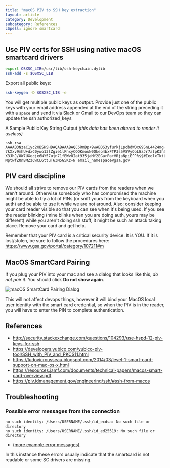 ```yaml
---
title: "macOS PIV to SSH key extraction"
layout: article
category: Development
subcategory: References
cSpell: ignore smartcard
---
```


## Use PIV certs for SSH using native macOS smartcard drivers
```bash
export OSXSC_LIB=/usr/lib/ssh-keychain.dylib
ssh-add -s $OSXSC_LIB
```

Export all public keys:

```bash
ssh-keygen -D $OSXSC_LIB -e
```

You will get multiple public keys as output. Provide just one of the public keys with your email address appended at the end of the string preceding it with a `space` and send it via Slack or Gmail to our DevOps team so they can update the ssh authorized_keys

A Sample Public Key String Output *(this data has been altered to render it useless)*
```
ssh-rsa AAAAB3NzaC1yc2XBSHSHDAQABAAABAQC6RmDp+9wABDS3yfurkjLpcbdWDxG9SnL4424mg+0czzPDX3hNLs0ON9rPQg0hUTi1VeX3jXgf7vxRQ9Riz
7kXxv9mhU+dxC0ywo13lZgie1lPnxyCOOKmouN0Qkep4bxFTP3s5VSVyOpLGzJr7alpK3h5wUzbIt4bFpnjP0mmuHGmInOlC+yzLbm568kts0sVlii
X3JhJ/8W7UXecje6NY57ujn71fBWv8Iat935jaMf2EGarPa+VRjaNpiE^^%$$#IeolxTktLufdhztnh0sPBAbEtYoJNpwz5N9osSezFOYw5DnRfORl
MptwfZOnBMZzCwCL6ttuT63M5G5Kz+N email_namespace@gsa.gov
```

## PIV card discipline
We should all strive to remove our PIV cards from the readers when we aren't around.  Otherwise somebody who has compromised the machine might be able to try a lot of PINs (or sniff yours from the keyboard when you auth) and be able to use it while we are not around.  Also:  consider keeping your card reader visible so that you can see when it's being used.  If you see the reader blinking (mine blinks when you are doing auth, yours may be different) while you aren't doing ssh stuff, it might be such an attack taking place.  Remove your card and get help.

Remember that your PIV card is a critical security device.  It is YOU.  If it is lost/stolen, be sure to follow the procedures here:  <https://www.gsa.gov/portal/category/107211#m>

## MacOS SmartCard Pairing

If you plug your PIV into your mac and see a dialog that looks like this, *do not pair it*. You should click **Do not show again**.

![macOS SmartCard Pairing Dialog]({{site.baseurl}}/images/piv-macos-dialog.png)

This will not affect devops things, however it will bind your MacOS local user identity with the smart card credential, so when the PIV is in the reader, you will have to enter the PIN to complete authentication.

## References
- <http://security.stackexchange.com/questions/104293/use-hspd-12-piv-keys-for-ssh>
- <https://developers.yubico.com/yubico-piv-tool/SSH_with_PIV_and_PKCS11.html>
- <https://ludovicrousseau.blogspot.com/2014/03/level-1-smart-card-support-on-mac-os-x.html>
- <https://resources.jamf.com/documents/technical-papers/macos-smart-card-overview.pdf>
- <https://piv.idmanagement.gov/engineering/ssh/#ssh-from-macos>

## Troubleshooting

### Possible error messages from the connection

```
no such identity: /Users/USERNAME/.ssh/id_ecdsa: No such file or directory
no such identity: /Users/USERNAME/.ssh/id_ed25519: No such file or directory
```

- [(more example error messages)](https://bbs.archlinux.org/viewtopic.php?id=160388)

In this instance these errors usually indicate that the smartcard is not readable or some SC drivers are missing.
